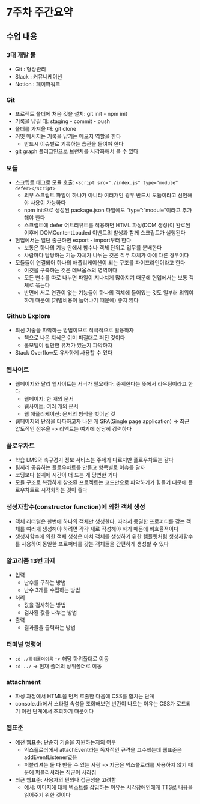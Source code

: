 # 7주차 주간요약

## 수업 내용

### 3대 개발 툴

- Git : 형상관리
- Slack : 커뮤니케이션
- Notion : 페이퍼워크

### Git

- 프로젝트 폴더에 처음 깃을 설치: git init - npm init
- 기록을 남길 때: staging - commit - push
- 폴더를 가져올 때: git clone
- 커밋 메시지는 기록을 남기는 메모지 역할을 한다
    - 반드시 이슈별로 기록하는 습관을 들여야 한다
- git graph 플러그인으로 브랜치를 시각화해서 볼 수 있다

### 모듈

- 스크립트 태그로 모듈 호출: `<script src="./index.js" type=”module” defer></script>`
    - 외부 스크립트 파일이 하나가 아니라 여러개인 경우 반드시 모듈이라고 선언해야 사용이 가능하다
    - npm init으로 생성된 package.json 파일에도 “type”:”module”이라고 추가해야 한다
    - 스크립트에 defer 어트리뷰트를 적용하면 HTML 파싱(DOM 생성)이 완료된 이후에 DOMContentLoaded 이벤트의 발생과 함께 스크립트가 실행된다
- 현업에서는 일단 출근하면 export - import부터 한다
    - 보통은 하나의 기능 안에서 함수나 객체 단위로 업무를 분배한다
    - 사람마다 담당하는 기능 자체가 나뉘는 것은 직무 자체가 아예 다른 경우이다
- 모듈들이 연결되어 하나의 애플리케이션이 되는 구조를 파이프라인이라고 한다
    - 이것을 구축하는 것은 데브옵스의 영역이다
    - 모든 변수를 따로 나누면 파일이 지나치게 많아지기 때문에 현업에서는 보통 객체로 묶는다
    - 반면에 서로 연관이 없는 기능들이 하나의 객체에 들어있는 것도 일부러 외워야 하기 때문에 (개발비용이 늘어나기 때문에) 좋지 않다

### Github Explore

- 최신 기술을 파악하는 방법이므로 적극적으로 활용하자
    - 책으로 나온 지식은 이미 퍼질대로 퍼진 것이다
    - 롤모델이 될만한 유저가 있는지 파악하자
- Stack Overflow도 유사하게 사용할 수 있다

### 웹사이트

- 웹페이지와 달리 웹사이트는 서버가 필요하다: 중계한다는 뜻에서 라우팅이라고 한다
    - 웹페이지: 한 개의 문서
    - 웹사이트: 여러 개의 문서
    - 웹 애플리케이션: 문서의 형식을 벗어난 것
- 웹페이지의 단점을 타파하고자 나온 게 SPA(Single page application) -> 최근 압도적인 점유율 -> 리액트는 여기에 상당히 강력하다

### 플로우차트

- 학습 LMS와 축구경기 정보 서비스는 주제가 다르지만 플로우차트는 같다
- 팀끼리 공유하는 플로우차트를 만들고 항목별로 이슈를 달자
- 코딩보다 설계에 시간이 더 드는 게 당연한 거다
- 모듈 구조로 복잡하게 참조된 프로젝트는 코드만으로 파악하기가 힘들기 때문에 플로우차트로 시각화하는 것이 좋다

### 생성자함수(constructor function)에 의한 객체 생성

- 객체 리터럴은 한번에 하나의 객체만 생성한다. 따라서 동일한 프로퍼티를 갖는 객체를 여러개 생성해야 하려면 각각 새로 작성해야 하기 때문에 비효율적이다
- 생성자함수에 의한 객체 생성은 마치 객체를 생성하기 위한 템플릿처럼 생성자함수를 사용하여 동일한 프로퍼티를 갖는 객체들을 간편하게 생성할 수 있다

### 알고리즘 13번 과제

- 입력
    - 난수를 구하는 방법
    - 난수 3개를 수집하는 방법
- 처리
    - 값을 검사하는 방법
    - 검사된 값을 나누는 방법
- 출력
    - 결과물을 출력하는 방법

### 터미널 명령어

- `cd ./하위폴더이름` -> 해당 하위폴더로 이동
- `cd ../` -> 현재 폴더의 상위폴더로 이동

### attachment

- 파싱 과정에서 HTML을 먼저 호출한 다음에 CSS를 합치는 단계
- console.dir에서 스타일 속성을 조회해보면 빈칸이 나오는 이유는 CSS가 로드되기 이전 단계에서 조회하기 때문이다

### 웹표준

- 예전 웹표준: 단순히 기술을 지원하는지의 여부
    - 익스플로러에서 attachEvent라는 독자적인 규격을 고수했는데 웹표준은 addEventListener였음
    - 퍼블리셔는 둘 다 만들 수 있는 사람 -> 지금은 익스플로러를 사용하지 않기 때문에 퍼블리셔라는 직군이 사라짐
- 최근 웹표준: 사용자의 편의나 접근성을 고려함
    - 예시: 이미지에 대체 텍스트를 삽입하는 이유는 시각장애인에게 TTS로 내용을 읽어주기 위한 것이다